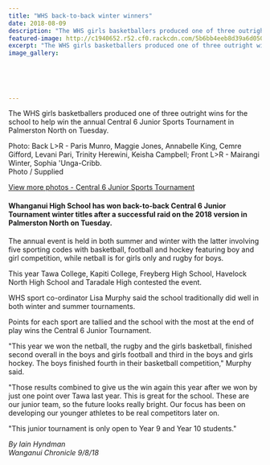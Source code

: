 ```yaml
---
title: "WHS back-to-back winter winners"
date: 2018-08-09
description: "The WHS girls basketballers produced one of three outright wins for the school to help win the annual Central 6 Junior..."
featured-image: http://c1940652.r52.cf0.rackcdn.com/5b6bb4eeb8d39a6d05000722/Jnr-bball-team-winners-chron-9-Sept.gif
excerpt: "The WHS girls basketballers produced one of three outright wins for the school to help win the annual Central 6 Junior Sports Tournament in Palmerston."
image_gallery:
    
    
    
    
    
---
```


<p><span>The WHS girls basketballers produced one of three outright wins for the school to help win the annual Central 6 Junior Sports Tournament in Palmerston North on Tuesday.<br /></span></p>
<p><span>Photo: Back L&gt;R - Paris Munro, Maggie Jones, Annabelle King, Cemre Gifford, Levani Pari, Trinity Herewini, Keisha Campbell;&nbsp;</span>Front L&gt;R - Mairangi Winter, Sophia 'Unga-Cribb.<br />Photo / Supplied</p>
<p><a href="http://www.whanganuihigh.school.nz/media/gallery">View more photos - Central 6 Junior Sports Tournament</a></p>
<h4 class="element element-paragraph">Whanganui High School has won back-to-back Central 6 Junior Tournament winter titles after a successful raid on the 2018 version in Palmerston North on Tuesday.</h4>
<p class="element element-paragraph">The annual event is held in both summer and winter with the latter involving five sporting codes with basketball, football and hockey featuring boy and girl competition, while netball is for girls only and rugby for boys.</p>
<p class="element element-paragraph">This year Tawa College, Kapiti College, Freyberg High School, Havelock North High School and Taradale High contested the event.</p>
<p class="element element-paragraph">WHS sport co-ordinator Lisa Murphy said the school traditionally did well in both winter and summer tournaments.</p>
<p class="element element-paragraph">Points for each sport are tallied and the school with the most at the end of play wins the Central 6 Junior Tournament.</p>
<p class="element element-paragraph">"This year we won the netball, the rugby and the girls basketball, finished second overall in the boys and girls football and third in the boys and girls hockey. The boys finished fourth in their basketball competition," Murphy said.</p>
<p class="element element-paragraph">"Those results combined to give us the win again this year after we won by just one point over Tawa last year. This is great for the school. These are our junior team, so the future looks really bright. Our focus has been on developing our younger athletes to be real competitors later on.</p>
<p class="element element-paragraph">"This junior tournament is only open to Year 9 and Year 10 students."</p>
<p class="element element-paragraph"><em>By Iain Hyndman<br /></em><em>Wanganui Chronicle 9/8/18</em></p>


